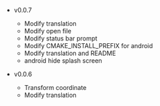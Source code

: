 - v0.0.7
  + Modify translation
  + Modify open file
  + Modify status bar prompt
  + Modify CMAKE_INSTALL_PREFIX for android
  + Modify translation and README
  + android hide splash screen

- v0.0.6
  + Transform coordinate
  + Modify translation
